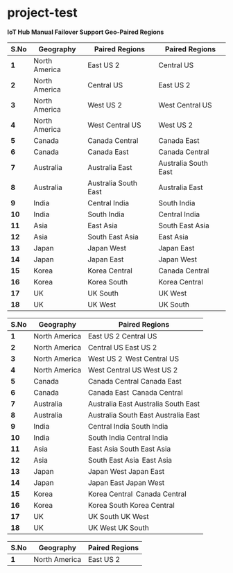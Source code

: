 # project-test

**IoT Hub Manual Failover Support Geo-Paired Regions**

| **S.No**           | **Geography**           | **Paired Regions**                 | **Paired Regions**                                                                                                                
| -------------              | -------------       | --------------------                       | ------------                                                                                                             
| **1**       | North America       | East US 2       | Central US
| **2**   | North America    | Central US  | East US 2  
| **3**        | North America      | West US 2                       | West Central US   
| **4**      | North America      | West Central US                 | West US 2 
| **5**    | Canada   | Canada Central       | Canada East
| **6**        | Canada      | Canada East                       | Canada Central   
| **7**       | Australia                          | Australia East                     | Australia South East
| **8**       | Australia        | Australia South East                  | Australia East 
| **9**   | India    | Central India  | South India  
| **10**       | India      | South India       | Central India
| **11**   | Asia    | East Asia  | South East Asia
| **12**        | Asia      | South East Asia                       | East Asia   
| **13**      | Japan      | Japan West                 | Japan East
| **14**    | Japan  | Japan East       | Japan West
| **15**        | Korea      | Korea Central                       | Canada Central   
| **16**       | Korea                         | Korea South                     | Korea Central
| **17**       | UK        | UK South                  | UK West 
| **18**   | UK    | UK West  | UK South 


| **S.No**           | **Geography**           | **Paired Regions**                                                                                                                       
| -------------              | -------------       | ----------                                                                                                               
| **1**       | North America       | East US 2      Central US
| **2**   | North America    | Central US    East US 2  
| **3**        | North America      | West US 2        West Central US   
| **4**      | North America      | West Central US    West US 2 
| **5**    | Canada   | Canada Central     Canada East
| **6**        | Canada      | Canada East                      Canada Central   
| **7**       | Australia                          | Australia East                     Australia South East
| **8**       | Australia        | Australia South East                 Australia East 
| **9**   | India    | Central India  South India  
| **10**       | India      | South India       Central India
| **11**   | Asia    | East Asia   South East Asia
| **12**        | Asia      | South East Asia                     East Asia   
| **13**      | Japan      | Japan West             Japan East
| **14**    | Japan  | Japan East      Japan West
| **15**        | Korea      | Korea Central                     Canada Central   
| **16**       | Korea                         | Korea South                 Korea Central
| **17**       | UK        | UK South                UK West 
| **18**   | UK    | UK West  UK South  


| **S.No**           | **Geography**           | **Paired Regions**                                                                                                                      
| -------------              | -------------       | ----------                                                                                                  
| **1**       | North America       | East US 2 | Central US















